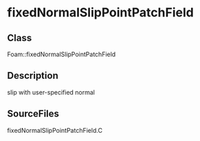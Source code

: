 # fixedNormalSlipPointPatchField 
## Class
Foam::fixedNormalSlipPointPatchField

## Description
slip with user-specified normal

## SourceFiles
fixedNormalSlipPointPatchField.C

